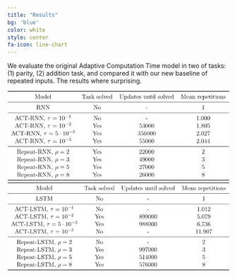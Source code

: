 ```yaml
---
title: "Results"
bg: 'blue'
color: white
style: center
fa-icon: line-chart
---
```


We evaluate the original Adaptive Computation Time model in two of tasks: (1) parity, (2) addition task, and compared it with our new baseline of repeated inputs. The results where surprising.

<img src="./assets/parity-table.png" alt="Results table for the Parity task"/>

<img src="./assets/addition-table.png" alt="Results table for the Addition task"/>
